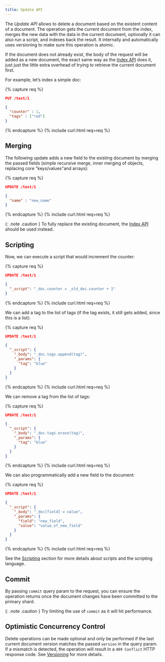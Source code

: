 ```yaml
---
title: Update API
---
```


The _Update API_ allows to delete a document based on the existent content of
a document. The operation gets the current document from the index, merges the
new data with the data in the current document, optionally it can also run a
script, and indexes back the result. It internally and automatically uses
versioning to make sure this operation is atomic.

If the document does not already exist, the body of the request will be added
as a new document, the exact same way as the [Index API](../index-api) does it,
just just the little extra overhead of trying to retrieve the current document
first.

For example, let’s index a simple doc:

{% capture req %}

```json
PUT /test/1

{
  "counter" : 1,
  "tags" : ["red"]
}
```
{% endcapture %}
{% include curl.html req=req %}


## Merging

The following update adds a new field to the existing document by merging the
passed fields (simple recursive merge, inner merging of objects, replacing core
"keys/values"and arrays):

{% capture req %}

```json
UPDATE /test/1

{
  "name" : "new_name"
}
```
{% endcapture %}
{% include curl.html req=req %}

{: .note .caution }
To fully replace the existing document, the [Index API](../index-api) should be
used instead.


## Scripting

Now, we can execute a script that would increment the counter:

{% capture req %}

```json
UPDATE /test/1

{
  "_script": "_doc.counter = _old_doc.counter + 1"
}
```
{% endcapture %}
{% include curl.html req=req %}

We can add a tag to the list of tags (if the tag exists, it still gets added, since this is a list):

{% capture req %}

```json
UPDATE /test/1

{
  "_script": {
    "_body": "_doc.tags.append(tag)",
    "_params": {
      "tag": "blue"
    }
  }
}
```
{% endcapture %}
{% include curl.html req=req %}

We can remove a tag from the list of tags:

{% capture req %}

```json
UPDATE /test/1

{
  "_script": {
    "_body": "_doc.tags.erase(tag)",
    "_params": {
      "tag": "blue"
    }
  }
}
```
{% endcapture %}
{% include curl.html req=req %}

We can also programmatically add a new field to the document:

{% capture req %}

```json
UPDATE /test/1

{
  "_script": {
    "_body": "_doc[field] = value",
    "_params": {
      "field": "new_field",
      "value": "value_of_new_field"
    }
  }
}
```
{% endcapture %}
{% include curl.html req=req %}

See the [Scripting](../scripting) section for more details about scripts
and the scripting language.


## Commit

By passing `commit` query param to the request, you can ensure the operation
returns once the document changes have been committed to the primary shard.

{: .note .caution }
Try limiting the use of `commit` as it will hit performance.


## Optimistic Concurrency Control

Delete operations can be made optional and only be performed if the last
current document version matches the passed `version` in the query param. If a
mismatch is detected, the operation will result in a `409 Conflict` HTTP response
code. See [Versioning](../versioning) for more details.
